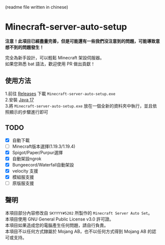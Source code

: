 (readme file written in chinese)
# Minecraft-server-auto-setup
**注意！此項目已經盡量完善，但是可能還有一些我們沒注意到的問題，可能導致意想不到的問題發生！**  

  
   
完全為新手設計，可以輕鬆 Minecraft 架設伺服器。  
如果您熟悉 bat 語法，歡迎使用 PR 做出貢獻！
## 使用方法
1.前往 [Releases](https://github.com/MagicTeaMC/Minecraft-server-auto-setup/releases/) 下載 `Minecraft-server-auto-setup.exe`  
2.安裝 [Java 17](https://github.com/adoptium/temurin17-binaries/releases/download/jdk-17.0.6%2B10/OpenJDK17U-jdk_x64_windows_hotspot_17.0.6_10.msi)  
3.將 `Minecraft-server-auto-setup.exe` 放在一個全新的資料夾中執行，並且依照顯示的步驟進行即可
## TODO
- [x] 自動下載
- [ ] Minecraft版本選擇(1.19.3/1.19.4)
- [x] Spigot/Paper/Purpur選擇
- [x] 自動架設ngrok
- [x] Bungeecord/Waterfall自動架設
- [x] velocity 支援
- [x] 模組服支援
- [ ] 原版服支援
## 聲明
本項目部分內容修改自 `SKYYYY#5202` 所製作的 `Minecraft Server Auto Set`。  
本項目使用 GNU General Public License v3.0 許可證。  
本項目如果造成您的電腦產生任何問題，請自行負責。  
本項目不以任何方式隸屬於 Mojang AB，也不以任何方式得到 Mojang AB 的認可或支持。
